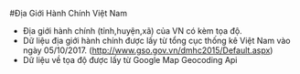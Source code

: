 ﻿#Địa Giới Hành Chính Việt Nam

- Địa giới hành chính (tỉnh,huyện,xã) của VN có kèm tọa độ.
- Dữ liệu địa giới hành chính được lấy từ tổng cục thống kê Việt Nam vào ngày 05/10/2017. (http://www.gso.gov.vn/dmhc2015/Default.aspx)
- Dữ liệu về tọa độ được lấy từ Google Map Geocoding Api
